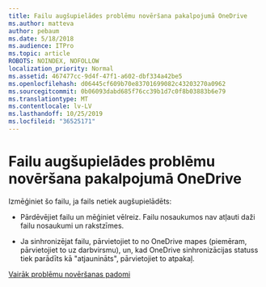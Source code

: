 ```yaml
---
title: Failu augšupielādes problēmu novēršana pakalpojumā OneDrive
ms.author: matteva
author: pebaum
ms.date: 5/18/2018
ms.audience: ITPro
ms.topic: article
ROBOTS: NOINDEX, NOFOLLOW
localization_priority: Normal
ms.assetid: 467477cc-9d4f-47f1-a602-dbf334a42be5
ms.openlocfilehash: d06445cf609b70e83701699082c43203270a0962
ms.sourcegitcommit: 0b06093dabd685f76cc39b1d7c0f8b03883b6e79
ms.translationtype: MT
ms.contentlocale: lv-LV
ms.lasthandoff: 10/25/2019
ms.locfileid: "36525171"
---
```

# <a name="fix-problems-uploading-files-to-onedrive"></a>Failu augšupielādes problēmu novēršana pakalpojumā OneDrive

Izmēģiniet šo failu, ja fails netiek augšupielādēts:
  
- Pārdēvējiet failu un mēģiniet vēlreiz. Failu nosaukumos nav atļauti daži failu nosaukumi un rakstzīmes. 
    
- Ja sinhronizējat failu, pārvietojiet to no OneDrive mapes (piemēram, pārvietojiet to uz darbvirsmu), un, kad OneDrive sinhronizācijas statuss tiek parādīts kā "atjaunināts", pārvietojiet to atpakaļ. 
    
[Vairāk problēmu novēršanas padomi](https://go.microsoft.com/fwlink/?linkid=873155)
  


